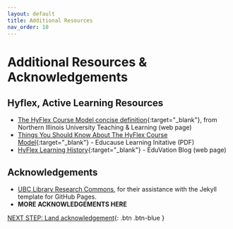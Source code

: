 ```yaml
---
layout: default
title: Additional Resources
nav_order: 10
---
```

# Additional Resources & Acknowledgements

## Hyflex, Active Learning Resources

- [The HyFlex Course Model concise definition](https://www.niu.edu/keepteaching/resources/hyflex-course-model.shtml){:target="_blank"}, from Northern Illinois University Teaching & Learning (web page)
- [Things You Should Know About The HyFlex Course Model](https://library.educause.edu/-/media/files/library/2010/11/eli7066-pdf.pdf){:target="_blank"} - Educause Learning Initative (PDF)
- [HyFlex Learning History](http://eduvation.ca/2020/05/hyflex-learning/){:target="_blank"} - EduVation Blog (web page)

## Acknowledgements

- [UBC Library Research Commons](https://github.com/ubc-library-rc/), for their assistance with the Jekyll template for GitHub Pages.
- **MORE ACKNOWLEDGEMENTS HERE**

[NEXT STEP: Land acknowledgement](land-acknowledgement.html){: .btn .btn-blue }
